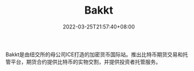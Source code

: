 ﻿---
weight: 
title: "Bakkt"
description: "Bakkt是由纽交所的母公司ICE打…"
date: 2022-03-25T21:57:40+08:00
lastmod: 2022-03-25T16:45:40+08:00
draft: false
authors: ["Metabd"]
featuredImage: "bakkt.webp"
link: ""
tags: ["交易所","Bakkt"]
categories: ["navigation"]
navigation: ["交易所"]
lightgallery: true
toc: true
pinned: false
recommend: false
recommend1: false
---
Bakkt是由纽交所的母公司ICE打造的加密货币国际站。推出比特币期货交易和托管平台，期货合约提供比特币的实物交割，并提供投资者托管服务。
